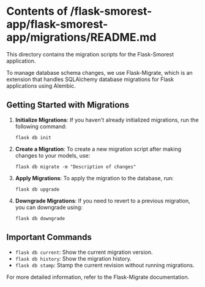 # Contents of /flask-smorest-app/flask-smorest-app/migrations/README.md

This directory contains the migration scripts for the Flask-Smorest application. 

To manage database schema changes, we use Flask-Migrate, which is an extension that handles SQLAlchemy database migrations for Flask applications using Alembic.

## Getting Started with Migrations

1. **Initialize Migrations**: 
   If you haven't already initialized migrations, run the following command:
   ```
   flask db init
   ```

2. **Create a Migration**: 
   To create a new migration script after making changes to your models, use:
   ```
   flask db migrate -m "Description of changes"
   ```

3. **Apply Migrations**: 
   To apply the migration to the database, run:
   ```
   flask db upgrade
   ```

4. **Downgrade Migrations**: 
   If you need to revert to a previous migration, you can downgrade using:
   ```
   flask db downgrade
   ```

## Important Commands

- `flask db current`: Show the current migration version.
- `flask db history`: Show the migration history.
- `flask db stamp`: Stamp the current revision without running migrations.

For more detailed information, refer to the Flask-Migrate documentation.